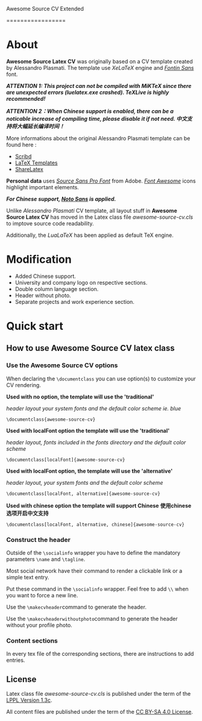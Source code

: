 Awesome Source CV Extended
<!--
[![Example](https://img.shields.io/badge/Exemple-pdf-blue.svg)](https://github.com/innerTide/awesome-neue-latex-cv-extended/raw/master/CV.pdf) -->
=================

# About

**Awesome Source Latex CV** was originally based on a CV template created by Alessandro Plasmati. The template use _XeLaTeX_ engine and _[Fontin Sans](http://www.exljbris.com/fontinsans.html)_ font.

***ATTENTION 1: This project can not be compiled with MiKTeX since there are unexpected errors (luelatex.exe crashed). TeXLive is highly recommended!***

***ATTENTION 2：When Chinese support is enabled, there can be a noticable increase of compiling time, please disable it if not need. 中文支持将大幅延长编译时间！***

More informations about the original Alessandro Plasmati template can be found here :

   -  [ Scribd ](http://fr.scribd.com/doc/16335667/Writing-your-Professional-CV-with-LaTeX)
   -  [ LaTeX Templates ](http://www.latextemplates.com/template/plasmati-graduate-cv)
   -  [ ShareLatex ](https://www.sharelatex.com/templates/cv-or-resume/professional-cv)

**Personal data** uses _[Source Sans Pro Font](https://github.com/adobe-fonts/source-sans-pro)_ from Adobe. _[Font Awesome](http://fontawesome.io/)_ icons highlight important elements.

***For Chinese support, _[Noto Sans](https://www.google.com/get/noto/)_ is applied.***

Unlike _Alessandro Plasmati_ CV template, all layout stuff in **Awesome Source Latex CV** has moved in the Latex class file _awesome-source-cv.cls_ to imptove source code readability.

Additionally, the _LuaLaTeX_ has been applied as default TeX engine.

# Modification

- Added Chinese support.
- University and company logo on respective sections.
- Double column language section.
- Header without photo.
- Separate projects and work experience section.

# Quick start

## How to use **Awesome Source CV** latex class

### Use the **Awesome Source CV** options

When declaring the `\documentclass` you can use option(s) to customize your CV rendering.

**Used with no option, the template will use the 'traditional'**

_header layout your system fonts and the default color scheme ie. blue_

`\documentclass{awesome-source-cv}`

**Used with localFont option the template will use the 'traditional'**

_header layout, fonts included in the fonts directory and the default color scheme_

`\documentclass[localFont]{awesome-source-cv}`

**Used with localFont option, the template will use the 'alternative'**

_header layout, your system fonts and the default color scheme_

`\documentclass[localFont, alternative]{awesome-source-cv}`

**Used with chinese option the template will support Chinese**
**使用chinese选项开启中文支持**

`\documentclass[localFont, alternative, chinese]{awesome-source-cv}`

### Construct the header

Outside of the `\socialinfo` wrapper you have to define the mandatory parameters `\name` and `\tagline`.

Most social network have their command to render a clickable link or a simple text entry.

Put these command in the `\socialinfo` wrapper. Feel free to add `\\` when you want to force a new line.

Use the `\makecvheader`command to generate the header.

Use the `\makecvheaderwithoutphoto`command to generate the header without your profile photo.

### Content sections
In every tex file of the corresponding sections, there are instructions to add entries.


## License

Latex class file _awesome-source-cv.cls_ is published under the term of the [LPPL Version 1.3c](https://www.latex-project.org/lppl.txt).

All content files are published under the term of the [CC BY-SA 4.0 License](https://creativecommons.org/licenses/by-sa/4.0/legalcode).
